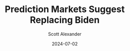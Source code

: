 ---
layout: podcast
title: "Prediction Markets Suggest Replacing Biden"
author: Scott Alexander
description: https://www.astralcodexten.com/p/prediction-markets-suggest-replacing
date: 2024-07-02
length: 4277310
duration: 1069
guid: prediction-markets-suggest-replacing
---